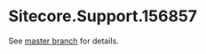 # Sitecore.Support.156857

See [master branch](https://github.com/sitecoresupport/Sitecore.Support.156857) for details.